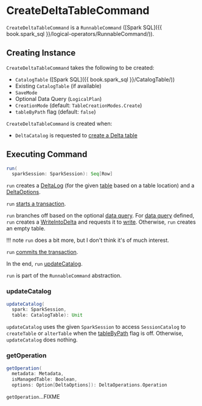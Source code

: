 # CreateDeltaTableCommand

`CreateDeltaTableCommand` is a `RunnableCommand` ([Spark SQL]({{ book.spark_sql }}/logical-operators/RunnableCommand/)).

## Creating Instance

`CreateDeltaTableCommand` takes the following to be created:

* <span id="table"> `CatalogTable` ([Spark SQL]({{ book.spark_sql }}/CatalogTable/))
* <span id="existingTableOpt"> Existing `CatalogTable` (if available)
* <span id="mode"> `SaveMode`
* <span id="query"> Optional Data Query (`LogicalPlan`)
* <span id="operation"> `CreationMode` (default: `TableCreationModes.Create`)
* <span id="tableByPath"> `tableByPath` flag (default: `false`)

`CreateDeltaTableCommand` is created when:

* `DeltaCatalog` is requested to [create a Delta table](../DeltaCatalog.md#createDeltaTable)

## <span id="run"> Executing Command

```scala
run(
  sparkSession: SparkSession): Seq[Row]
```

`run` creates a [DeltaLog](../DeltaLog.md#forTable) (for the given [table](#table) based on a table location) and a [DeltaOptions](../DeltaOptions.md).

`run` [starts a transaction](../DeltaLog.md#startTransaction).

`run` branches off based on the optional [data query](#query). For [data query](#query) defined, `run` creates a [WriteIntoDelta](WriteIntoDelta.md) and requests it to [write](WriteIntoDelta.md#write). Otherwise, `run` creates an empty table.

!!! note
    `run` does a bit more, but I don't think it's of much interest.

`run` [commits the transaction](../DeltaLog.md#commit).

In the end, `run` [updateCatalog](#updateCatalog).

`run` is part of the `RunnableCommand` abstraction.

### <span id="updateCatalog"> updateCatalog

```scala
updateCatalog(
  spark: SparkSession,
  table: CatalogTable): Unit
```

`updateCatalog` uses the given `SparkSession` to access `SessionCatalog` to `createTable` or `alterTable` when the [tableByPath](#tableByPath) flag is off. Otherwise, `updateCatalog` does nothing.

### <span id="getOperation"> getOperation

```scala
getOperation(
  metadata: Metadata,
  isManagedTable: Boolean,
  options: Option[DeltaOptions]): DeltaOperations.Operation
```

`getOperation`...FIXME
